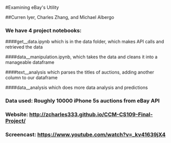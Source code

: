#Examining eBay's Utility

##Curren Iyer, Charles Zhang, and Michael Albergo


### We have 4 project notebooks: 

####get__data.ipynb which is in the data folder, which makes API calls and retrieved the data

####data__manipulation.ipynb, which takes the data and cleans it into a manageable dataframe

####text__analysis which parses the titles of auctions, adding another column to our dataframe 

####data__analysis which does more data analysis and predictions

### Data used: Roughly 10000 iPhone 5s auctions from eBay API

### Website: http://zcharles333.github.io/CCM-CS109-Final-Project/

### Screencast: https://www.youtube.com/watch?v=_kv41639jX4